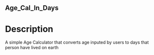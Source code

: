 ## Age_Cal_In_Days ##

# Description #
A simple Age Calculator that converts age inputed by users to days that person have lived on earth